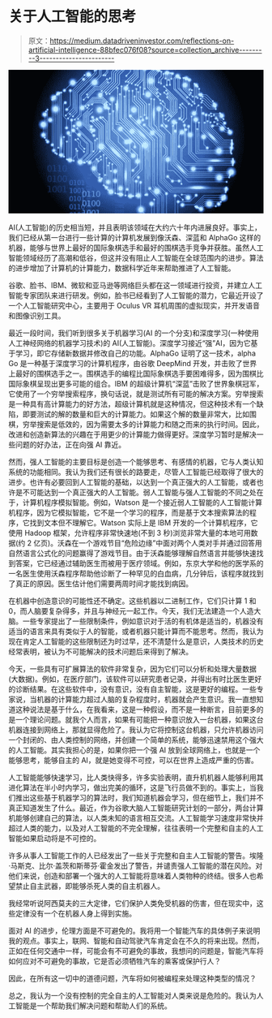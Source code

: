 # 关于人工智能的思考

> 原文：<https://medium.datadriveninvestor.com/reflections-on-artificial-intelligence-88bfec076f08?source=collection_archive---------3----------------------->

![](img/e65d70bdae5051423e2d17f221c0345d.png)

AI(人工智能)的历史相当短，并且表明该领域在大约六十年内进展良好。事实上，我们已经从第一台进行一些计算的计算机发展到像沃森、深蓝和 AlphaGo 这样的机器，能够与世界上最好的国际象棋选手和最好的围棋选手竞争并获胜。虽然人工智能领域经历了高潮和低谷，但这并没有阻止人工智能在全球范围内的进步。算法的进步增加了计算机的计算能力，数据科学近年来帮助推进了人工智能。

谷歌、脸书、IBM、微软和亚马逊等网络巨头都在这一领域进行投资，并建立人工智能专家团队来进行研发。例如，脸书已经看到了人工智能的潜力，它最近开设了一个人工智能研究中心，主要用于 Oculus VR 耳机周围的虚拟现实，并开发语音和图像识别工具。

最近一段时间，我们听到很多关于机器学习(AI 的一个分支)和深度学习(一种使用人工神经网络的机器学习技术)的 AI(人工智能)。深度学习接近“强”AI，因为它基于学习，即它存储新数据并修改自己的功能。AlphaGo 证明了这一技术，alpha Go 是一种基于深度学习的计算机程序，由谷歌 DeepMind 开发，并击败了世界上最好的围棋选手之一。围棋选手的编程比国际象棋选手要困难得多，因为围棋比国际象棋呈现出更多可能的组合。IBM 的超级计算机“深蓝”击败了世界象棋冠军，它使用了一个穷举搜索程序，换句话说，就是测试所有可能的解决方案。穷举搜索是一种具有高计算能力的好方法，超级计算机就是这种情况，但这种技术有一个缺陷，即要测试的解的数量和巨大的计算能力。如果这个解的数量非常大，比如围棋，穷举搜索是低效的，因为需要太多的计算能力和随之而来的执行时间。因此，改进和创造新算法的兴趣在于用更少的计算能力做得更好。深度学习暂时是解决一些问题的好办法，正在向强 AI 靠近。

然而，强人工智能的主要目标是创造一个能够思考、有感情的机器，它与人类认知系统的功能相同。我认为我们还有很长的路要走，尽管人工智能已经取得了很大的进步。也许有必要回到人工智能的基础，以达到一个真正强大的人工智能，或者也许是不可能达到一个真正强大的人工智能。弱人工智能与强人工智能的不同之处在于，计算机程序模拟智能。例如，Watson 是一个接近弱人工智能的人工智能计算机程序，因为它模拟智能，它不是一个学习的程序，而是基于文本搜索算法的程序，它找到文本但不理解它。Watson 实际上是 IBM 开发的一个计算机程序，它使用 Hadoop 框架，允许程序非常快速地(不到 3 秒)浏览非常大量的本地可用数据(约 2 亿页)。沃森在一个游戏节目“危险边缘”中面对两个人类对手并通过回答用自然语言公式化的问题赢得了游戏节目。由于沃森能够理解自然语言并能够快速找到答案，它已经通过辅助医生而被用于医疗领域。例如，东京大学和他的医学系的一名医生使用沃森程序帮助他诊断了一种罕见的白血病，几分钟后，该程序就找到了真正的原因。医生估计他们需要两周时间才能找到病因。

在机器中创造意识的可能性还不确定。这些机器以二进制工作，它们只计算 1 和 0，而人脑要复杂得多，并且与神经元一起工作。今天，我们无法建造一个人造大脑。一些专家提出了一些限制条件，例如意识对于活的有机体是适当的，机器没有适当的语言来具有类似于人的智能，或者机器只能计算而不能思考。然而，我认为现在肯定人工智能的这些限制还为时过早，还不清楚什么是意识，人类技术的历史经常表明，被认为不可能解决的技术问题后来得到了解决。

今天，一些具有可扩展算法的软件非常复杂，因为它们可以分析和处理大量数据(大数据)。例如，在医疗部门，该软件可以研究患者记录，并得出有时比医生更好的诊断结果。在这些软件中，没有意识，没有自主智能，这是更好的编程。一些专家说，当机器的计算能力超过人脑的复杂程度时，机器就会产生意识。我一直想知道这种说法是基于什么，在我看来，这是一种假设，而不是一种断言，目前更多的是一个理论问题。就我个人而言，如果有可能把一种意识放入一台机器，如果这台机器连接到网络上，那就显得危险了。我认为它将控制这台机器，只允许机器访问一个封闭的、由人类控制的网络，并创建一个简单的系统，能够迅速禁用这个强大的人工智能。其实我担心的是，如果你把一个强 AI 放到全球网络上，也就是一个能够思考，能够自主的 AI，就是她变得不可控，可以在世界上造成严重的伤害。

人工智能能够快速学习，比人类快得多，许多实验表明，直升机机器人能够利用其进化算法在半小时内学习，做出完美的循环，这是飞行员做不到的。事实上，当我们推出这些基于机器学习的算法时，我们知道机器会学习，但在细节上，我们并不真正知道发生了什么。最近，作为谷歌大脑人工智能研究计划的一部分，两台计算机能够创建自己的算法，以人类未知的语言相互交流。人工智能学习速度非常快并超过人类的能力，以及对人工智能的不完全理解，往往表明一个完整和自主的人工智能如果启动将是不可控的。

许多从事人工智能工作的人已经发出了一些关于完整和自主人工智能的警告。埃隆·马斯克、比尔·盖茨和斯蒂芬·霍金发出了警告，并谴责强人工智能的潜在风险。对他们来说，创造和部署一个强大的人工智能将意味着人类物种的终结。很多人也希望禁止自主武器，即能够杀死人类的自主机器人。

我经常听说阿西莫夫的三大定律，它们保护人类免受机器的伤害，但在现实中，这些定律没有一个在机器人身上得到实施。

面对 AI 的进步，伦理方面是不可避免的。我将用一个智能汽车的具体例子来说明我的观点。事实上，联网、智能和自动驾驶汽车肯定会在不久的将来出现。然而，正如在任何交通中一样，可能会有不可避免的事故，我想问的问题是，智能汽车将如何应对不可避免的事故，它是否必须牺牲汽车的乘客或保护行人？

因此，在所有这一切中的道德问题，汽车将如何被编程来处理这种类型的情况？

总之，我认为一个没有控制的完全自主的人工智能对人类来说是危险的。我认为人工智能是一个帮助我们解决问题和帮助人们的系统。